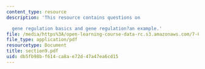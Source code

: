 ```yaml
---
content_type: resource
description: 'This resource contains questions on

  gene regulation basics and gene regulation?an example.'
file: /media/https%3A/open-learning-course-data-rc.s3.amazonaws.com/7-014-introductory-biology-spring-2005/db5fb98bf614ca8ae72d47a47ea6cd15_section9.pdf
file_type: application/pdf
resourcetype: Document
title: section9.pdf
uid: db5fb98b-f614-ca8a-e72d-47a47ea6cd15
---
```

